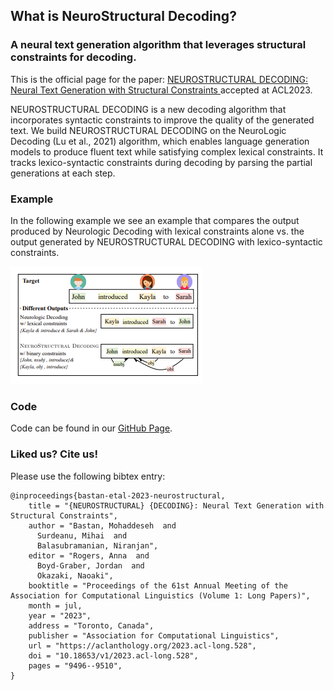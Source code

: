 ## What is NeuroStructural Decoding?
### A neural text generation algorithm that leverages structural constraints for decoding.


This is the official page for the paper: <a href='https://aclanthology.org/2023.acl-long.528.pdf'> NEUROSTRUCTURAL DECODING: Neural Text Generation with Structural Constraints </a>  accepted at ACL2023.


NEUROSTRUCTURAL DECODING is a new decoding algorithm that incorporates syntactic constraints to improve the quality of the generated text. We build NEUROSTRUCTURAL DECODING on the NeuroLogic Decoding (Lu et al., 2021) algorithm, which enables language generation models to produce fluent text while satisfying complex lexical constraints. It tracks lexico-syntactic constraints  during decoding by parsing the partial generations at each step.

### Example
In the following example we see an example that compares the output produced by Neurologic Decoding with lexical constraints alone vs. the output generated by NEUROSTRUCTURAL DECODING with lexico-syntactic constraints.

<img src="assets/img/example.png" alt="Image of NeuroStructuralDecoding"/>

### Code
Code can be found in our <a href='https://github.com/StonyBrookNLP/NeuroStructuralDecoding'> GitHub Page</a>.



### Liked us? Cite us!

Please use the following bibtex entry:
```
@inproceedings{bastan-etal-2023-neurostructural,
    title = "{NEUROSTRUCTURAL} {DECODING}: Neural Text Generation with Structural Constraints",
    author = "Bastan, Mohaddeseh  and
      Surdeanu, Mihai  and
      Balasubramanian, Niranjan",
    editor = "Rogers, Anna  and
      Boyd-Graber, Jordan  and
      Okazaki, Naoaki",
    booktitle = "Proceedings of the 61st Annual Meeting of the Association for Computational Linguistics (Volume 1: Long Papers)",
    month = jul,
    year = "2023",
    address = "Toronto, Canada",
    publisher = "Association for Computational Linguistics",
    url = "https://aclanthology.org/2023.acl-long.528",
    doi = "10.18653/v1/2023.acl-long.528",
    pages = "9496--9510",
}
```

